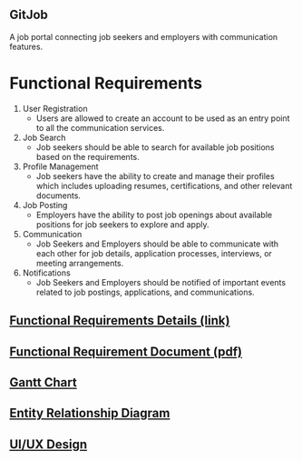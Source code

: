 ## GitJob
A job portal connecting job seekers and employers with communication features.

# Functional Requirements
1. User Registration
   - Users are allowed to create an account to be used as an entry point to all the communication services.
2. Job Search
   - Job seekers should be able to search for available job positions based on the requirements.
3. Profile Management
   - Job seekers have the ability to create and manage their profiles which includes uploading resumes, certifications, and other relevant documents.
4. Job Posting
   - Employers have the ability to post job openings about available positions for job seekers to explore and apply.
5. Communication
   - Job Seekers and Employers should be able to communicate with each other for job details, application processes, interviews, or meeting arrangements.
6. Notifications
   - Job Seekers and Employers should be notified of important events related to job postings, applications, and communications.

[Functional Requirements Details (link)](https://docs.google.com/document/d/1fcx8BHp9ccuUfAcsaLhkx3L7eIFhfOtr_9duQsFDgOA/edit)<br>
---------------
[Functional Requirement Document (pdf)](https://github.com/user-attachments/files/17089572/Functional.Requirement.Document.pdf)
---------------
[Gantt Chart](https://docs.google.com/spreadsheets/d/1h0T3ZGuNDg2fa2_iTYAqQqOD4cmHKSXTfp13jLAKFg8/edit?gid=230388173#gid=230388173)<br>
---------------
[Entity Relationship Diagram](https://lucid.app/lucidchart/6c527eae-3cc6-407e-8ef6-0ecba46eb37c/edit?viewport_loc=-1882%2C-1298%2C3840%2C1671%2C0_0&invitationId=inv_894d479b-e733-49bf-8c37-298976aa3fb8)<br>
---------------
[UI/UX Design](https://www.figma.com/design/zC0gbD7fisGipgOS7K6W2g/GitJob?node-id=0-1&node-type=canvas&t=40YWGSSwfbB7TT9I-0)<br>
---------------
